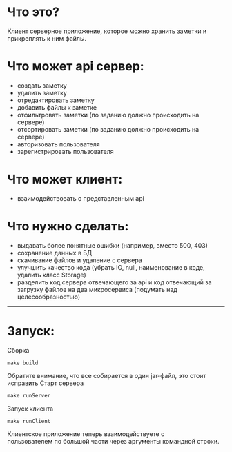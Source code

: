 # Что это?
Клиент серверное приложение, которое можно хранить заметки и прикреплять к ним файлы.

# Что может api сервер:
- создать заметку
- удалить заметку
- отредактировать заметку
- добавить файлы к заметке
- отфильтровать заметки (по заданию должно происходить на сервере)
- отсортировать заметки (по заданию должно происходить на сервере)
- авторизовать пользователя
- зарегистрировать пользователя

# Что может клиент:
- взаимодействовать с представленным api

# Что нужно сделать:
- выдавать более понятные ошибки (например, вместо 500, 403)
- сохранение данных в БД
- скачивание файлов и удаление с сервера
- улучшить качество кода (убрать IO, null, наименование в коде, удалить класс Storage)
- разделить код сервера отвечающего за api и код отвечающий за загрузку файлов на два микросервиса (подумать над целесообразностью)

----
# Запуск:

Сборка 
```shell
make build  
```
Обратите внимание, что все собирается в один jar-файл, это стоит исправить
Старт сервера
```shell
make runServer        
```

Запуск клиента
```shell
make runClient 
```

Клиентское приложение теперь взаимодействуете с  
пользователем по большой части через аргументы командной строки.

